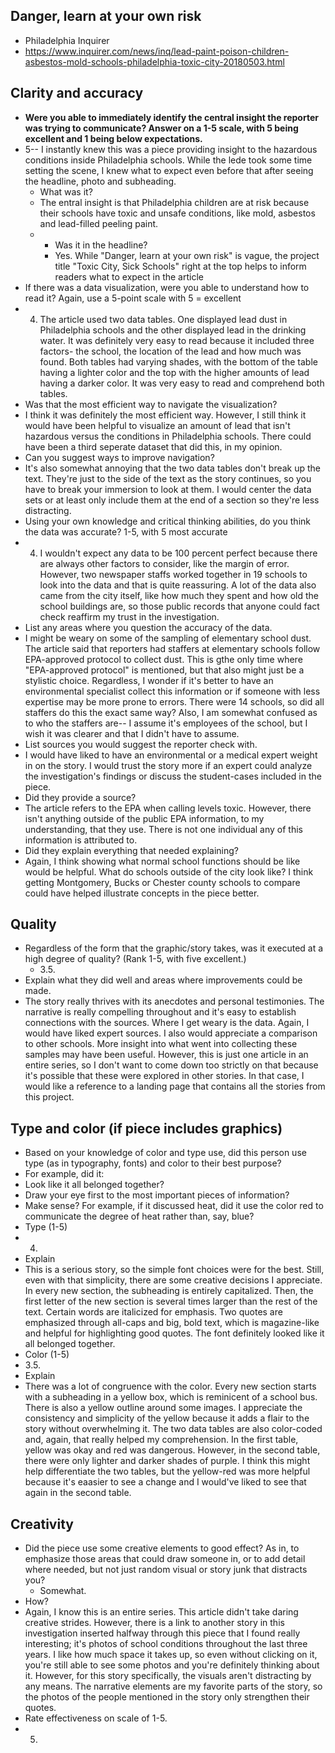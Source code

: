 ## Danger, learn at your own risk 
* Philadelphia Inquirer
* https://www.inquirer.com/news/inq/lead-paint-poison-children-asbestos-mold-schools-philadelphia-toxic-city-20180503.html 

## Clarity and accuracy 
* **Were you able to immediately identify the central insight the reporter was trying to communicate? Answer on a 1-5 scale, with 5 being excellent and 1 being below expectations.**
* 5-- I instantly knew this was a piece providing insight to the hazardous conditions inside Philadelphia schools. While the lede took some time setting the scene, I knew what to expect even before that after seeing the headline, photo and subheading. 
  *  What was it?
   * The entral insight is that Philadelphia children are at risk because their schools have toxic and unsafe conditions, like mold, asbestos and lead-filled peeling paint. 
  *  * Was it in the headline?
     * Yes. While "Danger, learn at your own risk" is vague, the project title "Toxic City, Sick Schools" right at the top helps to inform readers what to expect in the article
* If there was a data visualization, were you able to understand how to read it? Again, use a 5-point scale with 5 = excellent
 * 4. The article used two data tables. One displayed lead dust in Philadelphia schools and the other displayed lead in the drinking water. It was definitely very easy to read because it included three factors- the school, the location of the lead and how much was found. Both tables had varying shades, with the bottom of the table having a lighter color and the top with the higher amounts of lead having a darker color. It was very easy to read and comprehend both tables.
 * Was that the most efficient way to navigate the visualization?
  * I think it was definitely the most efficient way. However, I still think it would have been helpful to visualize an amount of lead that isn't hazardous versus the conditions in Philadelphia schools. There could have been a third seperate dataset that did this, in my opinion.
 * Can you suggest ways to improve navigation?
  * It's also somewhat annoying that the two data tables don't break up the text. They're just to the side of the text as the story continues, so you have to break your immersion to look at them. I would center the data sets or at least only include them at the end of a section so they're less distracting. 
* Using your own knowledge and critical thinking abilities, do you think the data was accurate? 1-5, with 5 most accurate
 * 4. I wouldn't expect any data to be 100 percent perfect because there are always other factors to consider, like the margin of error. However, two newspaper staffs worked together in 19 schools to look into the data and that is quite reassuring. A lot of the data also came from the city itself, like how much they spent and how old the school buildings are, so those public records that anyone could fact check reaffirm my trust in the investigation. 
 * List any areas where you question the accuracy of the data.
  * I might be weary on some of the sampling of elementary school dust. The article said that reporters had staffers at elementary schools follow EPA-approved protocol to collect dust. This is gthe only time where "EPA-approved protocol" is mentioned, but that also might just be a stylistic choice. Regardless, I wonder if it's better to have an environmental specialist collect this information or if someone with less expertise may be more prone to errors. There were 14 schools, so did all staffers do this the exact same way? Also, I am somewhat confused as to who the staffers are-- I assume it's employees of the school, but I wish it was clearer and that I didn't have to assume. 
 * List sources you would suggest the reporter check with.
  * I would have liked to have an environmental or a medical expert weight in on the story. I would trust the story more if an expert could analyze the investigation's findings or discuss the student-cases included in the piece. 
 * Did they provide a source?
  * The article refers to the EPA when calling levels toxic. However, there isn't anything outside of the public EPA information, to my understanding, that they use. There is not one individual any of this information is attributed to.
 * Did they explain everything that needed explaining?
  * Again, I think showing what normal school functions should be like would be helpful. What do schools outside of the city look like? I think getting Montgomery, Bucks or Chester county schools to compare could have helped illustrate concepts in the piece better.

## Quality
* Regardless of the form that the graphic/story takes, was it executed at a high degree of quality? (Rank 1-5, with five excellent.)
  * 3.5.
 * Explain what they did well and areas where improvements could be made.
  * The story really thrives with its anecdotes and personal testimonies. The narrative is really compelling throughout and it's easy to establish connections with the sources. Where I get weary is the data. Again, I would have liked expert sources. I also would appreciate a comparison to other schools. More insight into what went into collecting these samples may have been useful. However, this is just one article in an entire series, so I don't want to come down too strictly on that because it's possible that these were explored in other stories. In that case, I would like a reference to a landing page that contains all the stories from this project.

## Type and color (if piece includes graphics)
* Based on your knowledge of color and type use, did this person use type (as in typography, fonts) and color to their best purpose?
 * For example, did it:
  * Look like it all belonged together?
  * Draw your eye first to the most important pieces of information?
  * Make sense? For example, if it discussed heat, did it use the color red to communicate the degree of heat rather than, say, blue?
* Type (1-5)
* 4.
 * Explain
 * This is a serious story, so the simple font choices were for the best. Still, even with that simplicity, there are some creative decisions I appreciate. In every new section, the subheading is entirely capitalized. Then, the first letter of the new section is several times larger than the rest of the text. Certain words are italicized for emphasis. Two quotes are emphasized through all-caps and big, bold text, which is magazine-like and helpful for highlighting good quotes. The font definitely looked like it all belonged together.
* Color (1-5)
 * 3.5. 
 * Explain
  * There was a lot of congruence with the color. Every new section starts with a subheading in a yellow box, which is reminicent of a school bus. There is also a yellow outline around some images. I appreciate the consistency and simplicity of the yellow because it adds a flair to the story without overwhelming it. The two data tables are also color-coded and, again, that really helped my comprehension. In the first table, yellow was okay and red was dangerous. However, in the second table, there were only lighter and darker shades of purple. I think this might help differentiate the two tables, but the yellow-red was more helpful because it's eaasier to see a change and I would've liked to see that again in the second table.

## Creativity
* Did the piece use some creative elements to good effect? As in, to emphasize those areas that could draw someone in, or to add detail where needed, but not just random visual or story junk that distracts you?
  * Somewhat. 
 * How?
  *  Again, I know this is an entire series. This article didn't take daring creative strides. However, there is a link to another story in this investigation inserted halfway through this piece that I found really interesting; it's photos of school conditions throughout the last three years. I like how much space it takes up, so even without clicking on it, you're still able to see some photos and you're definitely thinking about it. However, for this story specifically, the visuals aren't distracting by any means. The narrative elements are my favorite parts of the story, so the photos of the people mentioned in the story only strengthen their quotes.
 * Rate effectiveness on scale of 1-5.
  * 5.  
